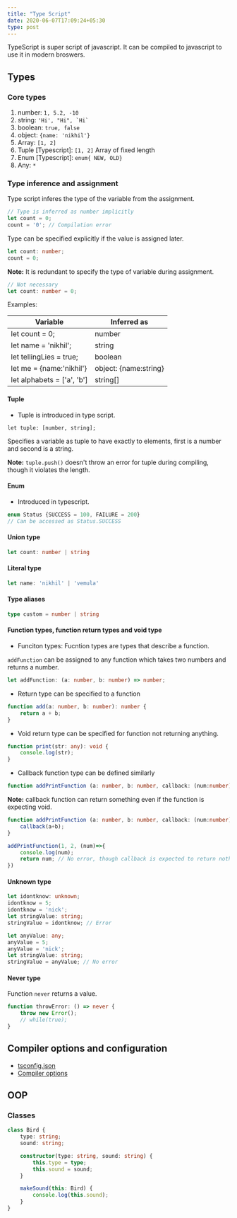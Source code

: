 ```yaml
---
title: "Type Script"
date: 2020-06-07T17:09:24+05:30
type: post
---
```


TypeScript is super script of javascript. It can be compiled to javascript to use it in modern broswers.

## Types

### Core types

1. number: `1, 5.2, -10`
2. string: ```'Hi', "Hi", `Hi` ```  
3. boolean: `true, false`
4. object: `{name: 'nikhil'}`
5. Array: `[1, 2]`
6. Tuple [Typescript]: `[1, 2]` Array of fixed length
7. Enum [Typescript]: `enum{ NEW, OLD}`
8. Any: `*`

### Type inference and assignment

Type script inferes the type of the variable from the assignment.

```ts
// Type is inferred as number implicitly
let count = 0;
count = '0'; // Compilation error
```

Type can be specified explicitly if the value is assigned later.

```ts
let count: number;
count = 0;
```

**Note:** It is redundant to specify the type of variable during assignment.

```ts
// Not necessary
let count: number = 0;
```

Examples:

| Variable | Inferred as|
|---|---|
| let count = 0;|number|
| let name = 'nikhil';|string|
| let tellingLies = true;| boolean|
| let me = {name:'nikhil'}| object: {name:string}|
| let alphabets = ['a', 'b']| string[]|

#### Tuple

* Tuple is introduced in type script.  

`let tuple: [number, string];`  

Specifies a variable as tuple to have exactly to elements, first is a number and second is a string.

**Note:** `tuple.push()` doesn't throw an error for tuple during compiling, though it violates the length.

#### Enum

* Introduced in typescript.

```ts
enum Status {SUCCESS = 100, FAILURE = 200}
// Can be accessed as Status.SUCCESS
```

#### Union type

```ts
let count: number | string
```

#### Literal type

```ts
let name: 'nikhil' | 'vemula'
```

#### Type aliases

```ts
type custom = number | string
```

#### Function types, function return types and void type

* Funciton types: Fucntion types are types that describe a function.

`addFunction` can be assigned to any function which takes two numbers and returns a number.

```ts
let addFunction: (a: number, b: number) => number;
```

* Return type can be specified to a function

```ts
function add(a: number, b: number): number {
    return a + b;
}
```

* Void return type can be specified for function not returning anything.

```ts
function print(str: any): void {
    console.log(str);
}
```

* Callback function type can be defined similarly

```ts
function addPrintFunction (a: number, b: number, callback: (num:number)=> void)
```

**Note:** callback function can return something even if the function is expecting void.

```ts
function addPrintFunction (a: number, b: number, callback: (num:number)=> void) {
    callback(a+b);
}

addPrintFunction(1, 2, (num)=>{
    console.log(num);
    return num; // No error, though callback is expected to return nothing.
})
```

#### Unknown type

```ts
let idontknow: unknown;
idontknow = 5;
idontknow = 'nick';
let stringValue: string;
stringValue = idontknow; // Error

let anyValue: any;
anyValue = 5;
anyValue = 'nick';
let stringValue: string;
stringValue = anyValue; // No error
```

#### Never type

Function `never` returns a value.

```ts
function throwError: () => never {
    throw new Error();
    // while(true);
}
```

## Compiler options and configuration

* [tsconfig.json](https://www.typescriptlang.org/docs/handbook/tsconfig-json.html)
* [Compiler options](https://www.typescriptlang.org/docs/handbook/compiler-options.html)

## OOP

### Classes

```ts
class Bird {
    type: string;
    sound: string;

    constructor(type: string, sound: string) {
        this.type = type;
        this.sound = sound;
    }

    makeSound(this: Bird) {
        console.log(this.sound);
    }
}
```
